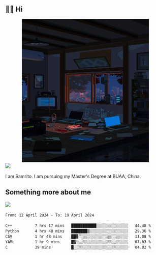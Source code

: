 ## 👋🏻 Hi

<div align="center">
<img alt="GIF" src="https://github.com/xiangsam/xiangsam/blob/271390e4ab50820a4594e3cb94b7ffaa6293de72/0_0EUAvTumWsRa2k6F.gif" width=400 height=450/>
</div>

<a href="https://github.com/xiangsam">
  <img src="https://komarev.com/ghpvc/?username=xiangsam&style=flat-square" />
</a>

I am Samrito. I am pursuing my Master's Degree at BUAA, China.


## Something more about me
<a href="https://github.com/xiangsam">
  <img src="https://github-readme-stats.vercel.app/api?username=xiangsam&show_icons=true&hide_border=true" />
</a>

<!--
<a href="https://github.com/xiangsam">
  <img src="https://github-readme-stats.vercel.app/api/top-langs/?username=xiangsam&layout=compact" />
</a>
-->

<!--START_SECTION:waka-->

```txt
From: 12 April 2024 - To: 19 April 2024

C++          7 hrs 17 mins   ███████████░░░░░░░░░░░░░░   44.48 %
Python       4 hrs 48 mins   ███████▒░░░░░░░░░░░░░░░░░   29.36 %
CSV          1 hr 48 mins    ██▓░░░░░░░░░░░░░░░░░░░░░░   11.08 %
YAML         1 hr 9 mins     █▓░░░░░░░░░░░░░░░░░░░░░░░   07.03 %
C            39 mins         █░░░░░░░░░░░░░░░░░░░░░░░░   04.02 %
```

<!--END_SECTION:waka-->

<!---
xiangsam/xiangsam is a ✨ special ✨ repository because its `README.md` (this file) appears on your GitHub profile.
You can click the Preview link to take a look at your changes.
--->

